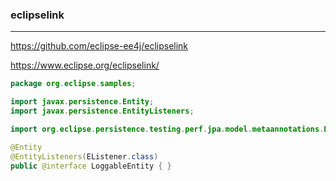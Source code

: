 ### eclipselink
---
https://github.com/eclipse-ee4j/eclipselink

https://www.eclipse.org/eclipselink/

```java
package org.eclipse.samples;

import javax.persistence.Entity;
import javax.persistence.EntityListeners;

import org.eclipse.persistence.testing.perf.jpa.model.metaannotations.EListener;

@Entity
@EntityListeners(EListener.class)
public @interface LoggableEntity { }
```

```
```

```
```
